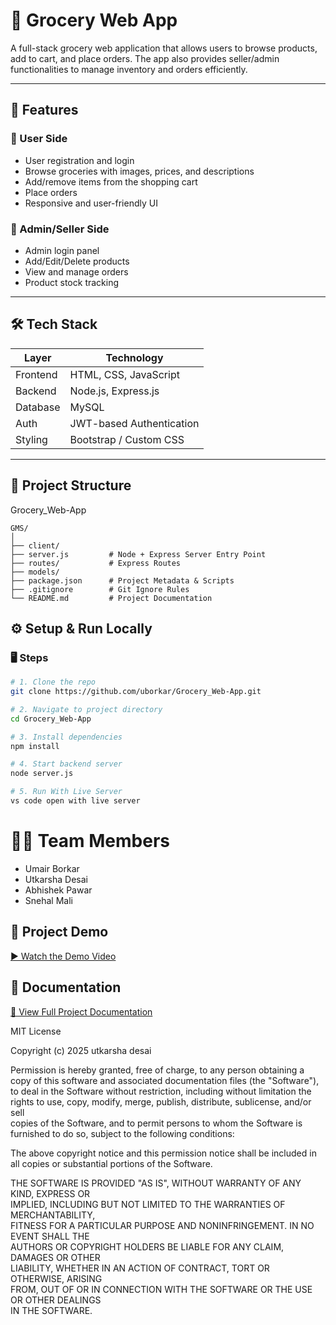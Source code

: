 # 🛒 Grocery Web App

A full-stack grocery web application that allows users to browse products, add to cart, and place orders. The app also provides seller/admin functionalities to manage inventory and orders efficiently.

---

## 🚀 Features

### 👤 User Side
- User registration and login
- Browse groceries with images, prices, and descriptions
- Add/remove items from the shopping cart
- Place orders
- Responsive and user-friendly UI

### 🔐 Admin/Seller Side
- Admin login panel
- Add/Edit/Delete products
- View and manage orders
- Product stock tracking

---

## 🛠️ Tech Stack

| Layer        | Technology                       |
|-------------|----------------------------------|
| Frontend    |  HTML, CSS, JavaScript           |
| Backend     | Node.js, Express.js              |
| Database    | MySQL                            |
| Auth        | JWT-based Authentication         |
| Styling     | Bootstrap / Custom CSS           |

---

## 📁 Project Structure
Grocery_Web-App
```
GMS/
│
├── client/          
├── server.js         # Node + Express Server Entry Point
├── routes/           # Express Routes
├── models/          
├── package.json      # Project Metadata & Scripts
├── .gitignore        # Git Ignore Rules
└── README.md         # Project Documentation
```

## ⚙️ Setup & Run Locally
### 🖥️ Steps

```bash
# 1. Clone the repo
git clone https://github.com/uborkar/Grocery_Web-App.git

# 2. Navigate to project directory
cd Grocery_Web-App

# 3. Install dependencies
npm install

# 4. Start backend server
node server.js

# 5. Run With Live Server
vs code open with live server

```

# 👨‍💻 Team Members
- Umair Borkar 
- Utkarsha Desai
- Abhishek Pawar
- Snehal Mali

## 🎥 Project Demo

[▶️ Watch the Demo Video](https://github.com/uborkar/Grocery_Web-App/blob/main/git-clone.mp4)

## 📘 Documentation

[📄 View Full Project Documentation](https://github.com/uborkar/Grocery_Web-App/blob/main/Grocery_WebApp_Documentation.docx)
 
MIT License

Copyright (c) 2025 utkarsha desai

Permission is hereby granted, free of charge, to any person obtaining a copy
of this software and associated documentation files (the "Software"), to deal
in the Software without restriction, including without limitation the rights
to use, copy, modify, merge, publish, distribute, sublicense, and/or sell   
copies of the Software, and to permit persons to whom the Software is         
furnished to do so, subject to the following conditions:                      

The above copyright notice and this permission notice shall be included in    
all copies or substantial portions of the Software.                           

THE SOFTWARE IS PROVIDED "AS IS", WITHOUT WARRANTY OF ANY KIND, EXPRESS OR    
IMPLIED, INCLUDING BUT NOT LIMITED TO THE WARRANTIES OF MERCHANTABILITY,      
FITNESS FOR A PARTICULAR PURPOSE AND NONINFRINGEMENT. IN NO EVENT SHALL THE   
AUTHORS OR COPYRIGHT HOLDERS BE LIABLE FOR ANY CLAIM, DAMAGES OR OTHER        
LIABILITY, WHETHER IN AN ACTION OF CONTRACT, TORT OR OTHERWISE, ARISING       
FROM, OUT OF OR IN CONNECTION WITH THE SOFTWARE OR THE USE OR OTHER DEALINGS  
IN THE SOFTWARE.                                                               

